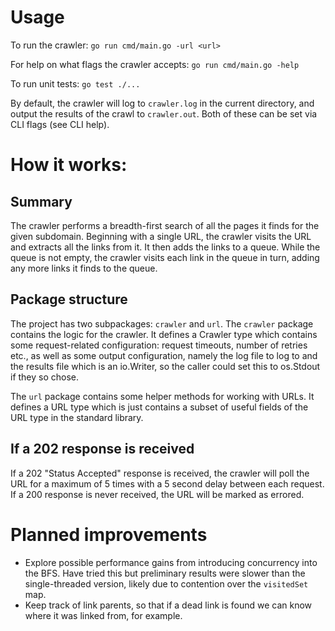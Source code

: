 # Usage
To run the crawler:
`go run cmd/main.go -url <url>`

For help on what flags the crawler accepts:
`go run cmd/main.go -help`

To run unit tests:
`go test ./...`

By default, the crawler will log to `crawler.log` in the current directory, and output the results of the crawl to `crawler.out`. Both of these can be set via CLI flags (see CLI help).

# How it works:
## Summary
The crawler performs a breadth-first search of all the pages it finds for the given subdomain. Beginning with a single URL, the crawler visits the URL and extracts all the links from it. It then adds the links to a queue. While the queue is not empty, the crawler visits each link in the queue in turn, adding any more links it finds to the queue.

## Package structure
The project has two subpackages: `crawler` and `url`. The `crawler` package contains the logic for the crawler. It defines a Crawler type which contains some request-related configuration: request timeouts, number of retries etc., as well as some output configuration, namely the log file to log to and the results file which is an io.Writer, so the caller could set this to os.Stdout if they so chose.

The `url` package contains some helper methods for working with URLs. It defines a URL type which is just contains a subset of useful fields of the URL type in the standard library.

## If a 202 response is received
If a 202 "Status Accepted" response is received, the crawler will poll the URL for a maximum of 5 times with a 5 second delay between each request. If a 200 response is never received, the URL will be marked as errored.

# Planned improvements
- Explore possible performance gains from introducing concurrency into the BFS. Have tried this but preliminary results were slower than the single-threaded version, likely due to contention over the `visitedSet` map.
- Keep track of link parents, so that if a dead link is found we can know where it was linked from, for example.
